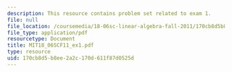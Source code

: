 ```yaml
---
description: This resource contains problem set related to exam 1.
file: null
file_location: /coursemedia/18-06sc-linear-algebra-fall-2011/170cb8d5b8ee2a2c170d611f87d0525d_MIT18_06SCF11_ex1.pdf
file_type: application/pdf
resourcetype: Document
title: MIT18_06SCF11_ex1.pdf
type: resource
uid: 170cb8d5-b8ee-2a2c-170d-611f87d0525d
---
```

